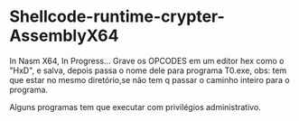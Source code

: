 # Shellcode-runtime-crypter-AssemblyX64
In Nasm X64, In Progress...
Grave os OPCODES em um editor hex como o "HxD", e salva, depois passa o nome dele para programa T0.exe, obs: tem que estar no mesmo diretório,se não tem q passar o caminho inteiro para o programa.

Alguns programas tem que executar com 
privilégios administrativo.

